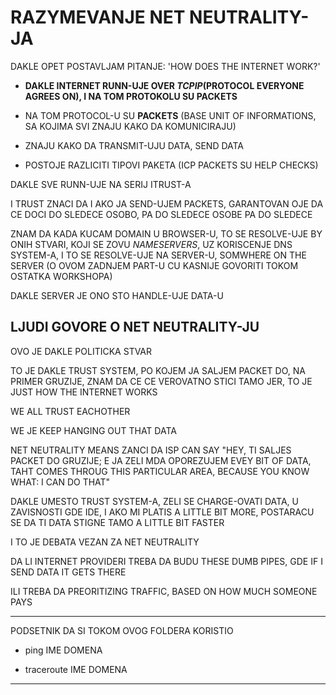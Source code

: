 # RAZYMEVANJE NET NEUTRALITY-JA

DAKLE OPET POSTAVLJAM PITANJE: 'HOW DOES THE INTERNET WORK?'

- **DAKLE INTERNET RUNN-UJE OVER *TCPIP*(PROTOCOL EVERYONE AGREES ON), I NA TOM PROTOKOLU SU PACKETS**

- NA TOM PROTOCOL-U SU **PACKETS** (BASE UNIT OF INFORMATIONS, SA KOJIMA SVI ZNAJU KAKO DA KOMUNICIRAJU)

- ZNAJU KAKO DA TRANSMIT-UJU DATA, SEND DATA

- POSTOJE RAZLICITI TIPOVI PAKETA (ICP PACKETS SU HELP CHECKS)

DAKLE SVE RUNN-UJE NA SERIJ ITRUST-A

I TRUST ZNACI  DA I AKO JA SEND-UJEM PACKETS, GARANTOVAN OJE DA CE DOCI DO SLEDECE OSOBO, PA DO SLEDECE OSOBE  PA DO SLEDECE

ZNAM DA KADA KUCAM DOMAIN U BROWSER-U, TO SE RESOLVE-UJE BY ONIH STVARI, KOJI SE ZOVU *NAMESERVERS*, UZ KORISCENJE DNS SYSTEM-A, I TO SE RESOLVE-UJE NA SERVER-U, SOMWHERE ON THE SERVER (O OVOM ZADNJEM PART-U CU KASNIJE GOVORITI TOKOM OSTATKA WORKSHOPA)

DAKLE SERVER JE ONO STO HANDLE-UJE DATA-U

## LJUDI GOVORE O NET NEUTRALITY-JU

OVO JE DAKLE POLITICKA STVAR

TO JE DAKLE TRUST SYSTEM, PO KOJEM JA SALJEM PACKET DO, NA PRIMER GRUZIJE, ZNAM DA CE CE VEROVATNO STICI TAMO JER, TO JE JUST HOW THE INTERNET WORKS

WE ALL TRUST EACHOTHER

WE JE KEEP HANGING OUT THAT DATA

NET NEUTRALITY MEANS ZANCI DA ISP CAN SAY "HEY, TI SALJES PACKET DO GRUZIJE; E JA ZELI MDA OPOREZUJEM EVEY BIT OF DATA, TAHT COMES THROUG THIS PARTICULAR AREA, BECAUSE YOU KNOW WHAT: I CAN DO THAT"

DAKLE UMESTO TRUST SYSTEM-A, ZELI SE CHARGE-OVATI DATA, U ZAVISNOSTI GDE IDE, I AKO MI PLATIS A LITTLE BIT MORE, POSTARACU SE DA TI DATA STIGNE TAMO A LITTLE BIT FASTER

I TO JE DEBATA VEZAN ZA NET NEUTRALITY

DA LI INTERNET PROVIDERI TREBA DA BUDU THESE DUMB PIPES, GDE IF I SEND DATA IT GETS THERE

ILI TREBA DA PREORITIZING TRAFFIC, BASED ON HOW MUCH SOMEONE PAYS

*******

PODSETNIK DA SI TOKOM OVOG FOLDERA KORISTIO

- ping IME DOMENA

- traceroute IME DOMENA

*******
